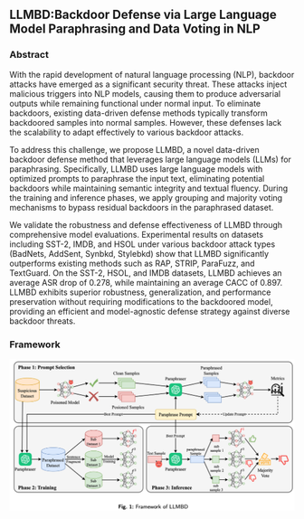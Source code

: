 ## LLMBD:Backdoor Defense via Large Language Model Paraphrasing and Data Voting in NLP

### Abstract
With the rapid development of natural language processing (NLP), backdoor attacks have emerged as a significant security threat. These attacks inject malicious triggers into NLP models, causing them to produce adversarial outputs while remaining functional under normal input. To eliminate backdoors, existing data-driven defense methods typically transform backdoored samples into normal samples. However, these defenses lack the scalability to adapt effectively to various backdoor attacks.

To address this challenge, we propose LLMBD, a novel data-driven backdoor defense method that leverages large language models (LLMs) for paraphrasing. Specifically, LLMBD uses large language models with optimized prompts to paraphrase the input text, eliminating potential backdoors while maintaining semantic integrity and textual fluency. During the training and inference phases, we apply grouping and majority voting mechanisms to bypass residual backdoors in the paraphrased dataset.

We validate the robustness and defense effectiveness of LLMBD through comprehensive model evaluations. Experimental results on datasets including SST-2, IMDB, and HSOL under various backdoor attack types (BadNets, AddSent, Synbkd, Stylebkd) show that LLMBD significantly outperforms existing methods such as RAP, STRIP, ParaFuzz, and TextGuard. On the SST-2, HSOL, and IMDB datasets, LLMBD achieves an average ASR drop of 0.278, while maintaining an average CACC of 0.897. LLMBD exhibits superior robustness, generalization, and performance preservation without requiring modifications to the backdoored model, providing an efficient and model-agnostic defense strategy against diverse backdoor threats.
### Framework

![](llmbd.png)

